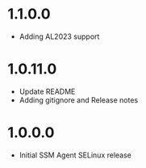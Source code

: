 1.1.0.0
================
- Adding AL2023 support

1.0.11.0
================
- Update README
- Adding gitignore and Release notes

1.0.0.0
================
- Initial SSM Agent SELinux release